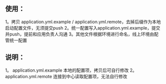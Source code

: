 ## 使用：
1。拷贝 application.yml.example / application.yml.remote，去掉后缀作为本地启动配置文件，无须提交push
2。统一配置写入application.yml.example，提交并push，提前和应用负责人沟通
3。其他文件根据环境进行命名，线上环境由配管统一配置

## 说明：
1。 application.yml.example 本地的配置项，拷贝后可自行修改
2。 application.yml.remote 连接到中心读取配置项，无法自行修改
